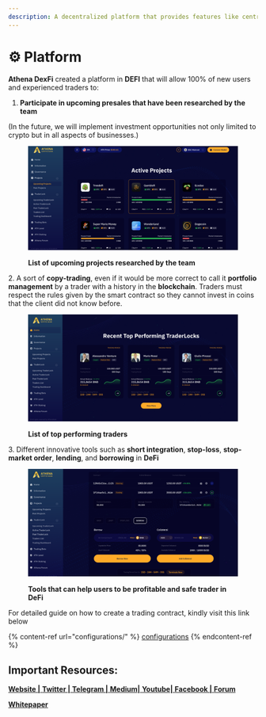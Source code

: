 ```yaml
---
description: A decentralized platform that provides features like centralized exchanges.
---
```


# ⚙ Platform

**Athena DexFi** created a platform in **DEFI** that will allow 100% of new users and experienced traders to:



1. **Participate in upcoming presales that have been researched by the team**

(In the future, we will implement investment opportunities not only limited to crypto but in all aspects of businesses.)

<figure><img src="../../.gitbook/assets/Upcoming Projects.PNG" alt=""><figcaption><p><strong>List of upcoming projects researched by the team</strong></p></figcaption></figure>

&#x20; 2\.   A sort of **copy-trading**, even if it would be more correct to call it **portfolio management** by a trader with a history in the **blockchain**. Traders must respect the rules given by the smart contract so they cannot invest in coins that the client did not know before.

<figure><img src="../../.gitbook/assets/Top Performing traders (1).PNG" alt=""><figcaption><p><strong>List of top performing traders</strong></p></figcaption></figure>

&#x20;   3\.  Different innovative tools such as **short integration**, **stop-loss**, **stop-market order**, **lending**, and **borrowing** in **DeFi**

<figure><img src="../../.gitbook/assets/borrow (1).PNG" alt=""><figcaption><p><strong>Tools that can help users to be profitable and safe trader in DeFi</strong></p></figcaption></figure>

For detailed guide on how to create a trading contract, kindly visit this link below

{% content-ref url="configurations/" %}
[configurations](configurations/)
{% endcontent-ref %}



## Important Resources:

[**Website |** ](https://athenadexfi.io/)[**Twitter |** ](https://twitter.com/AthenaDexFi)[**Telegram |** ](https://t.me/AthenaCryptoBankGroup)[**Medium|** ](https://medium.com/@AthenaDexFi)[**Youtube|** ](https://www.youtube.com/@AthenaDexFi)[**Facebook |**  ](https://www.facebook.com/AthenaDexFi)[**Forum**](https://forum.athenacryptobank.io/)

[**Whitepaper**](https://athenacryptobank.io/doc/WHITEPAPER\_ATHENA\_CRYPTO\_BANK.pdf)

